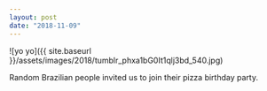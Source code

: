 ```yaml
---
layout: post
date: "2018-11-09"
---
```


![yo yo]({{ site.baseurl }}/assets/images/2018/tumblr_phxa1bG0It1qlj3bd_540.jpg)

Random Brazilian people invited us to join their pizza birthday party.
